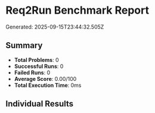 # Req2Run Benchmark Report

Generated: 2025-09-15T23:44:32.505Z

## Summary
- **Total Problems**: 0
- **Successful Runs**: 0
- **Failed Runs**: 0
- **Average Score**: 0.00/100
- **Total Execution Time**: 0ms

## Individual Results

